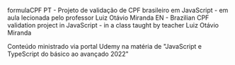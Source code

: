 formulaCPF
PT - Projeto de validação de CPF brasileiro em JavaScript - em aula lecionada pelo professor Luiz Otávio Miranda EN - Brazilian CPF validation project in JavaScript - in a class taught by teacher Luiz Otávio Miranda

Conteúdo ministrado via portal Udemy na matéria de "JavaScript e TypeScript do básico ao avançado 2022"
